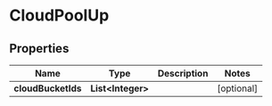 
# CloudPoolUp

## Properties
Name | Type | Description | Notes
------------ | ------------- | ------------- | -------------
**cloudBucketIds** | **List&lt;Integer&gt;** |  |  [optional]



